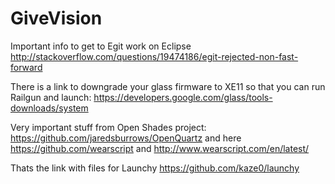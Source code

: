 GiveVision
==========

Important info to get to Egit work on Eclipse http://stackoverflow.com/questions/19474186/egit-rejected-non-fast-forward

There is a link to downgrade your glass firmware to XE11 so that you can run Railgun and launch: https://developers.google.com/glass/tools-downloads/system

Very important stuff from Open Shades project: https://github.com/jaredsburrows/OpenQuartz and here https://github.com/wearscript and http://www.wearscript.com/en/latest/

Thats the link with files for Launchy https://github.com/kaze0/launchy
